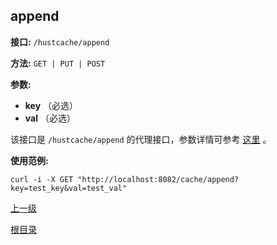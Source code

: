 ## append ##

**接口:** `/hustcache/append`

**方法:** `GET | PUT | POST`

**参数:** 

*  **key** （必选）  
*  **val** （必选）  

该接口是 `/hustcache/append` 的代理接口，参数详情可参考 [这里](../../hustdb/hustcache/append.md) 。

**使用范例:**

    curl -i -X GET "http://localhost:8082/cache/append?key=test_key&val=test_val"
	
[上一级](../cache.md)

[根目录](../../../index.md)